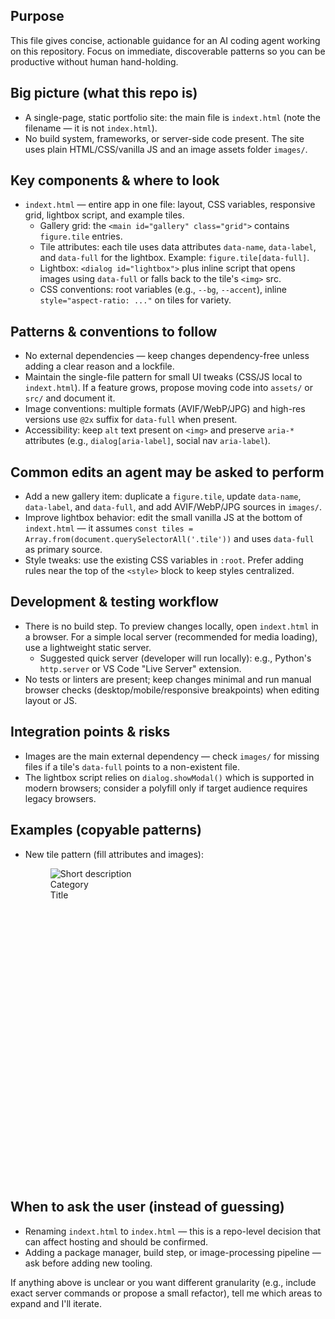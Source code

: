 ## Purpose

This file gives concise, actionable guidance for an AI coding agent working on this repository. Focus on immediate, discoverable patterns so you can be productive without human hand-holding.

## Big picture (what this repo is)

- A single-page, static portfolio site: the main file is `indext.html` (note the filename — it is not `index.html`).
- No build system, frameworks, or server-side code present. The site uses plain HTML/CSS/vanilla JS and an image assets folder `images/`.

## Key components & where to look

- `indext.html` — entire app in one file: layout, CSS variables, responsive grid, lightbox script, and example tiles.
  - Gallery grid: the `<main id="gallery" class="grid">` contains `figure.tile` entries.
  - Tile attributes: each tile uses data attributes `data-name`, `data-label`, and `data-full` for the lightbox. Example: `figure.tile[data-full]`.
  - Lightbox: `<dialog id="lightbox">` plus inline script that opens images using `data-full` or falls back to the tile's `<img>` src.
  - CSS conventions: root variables (e.g., `--bg`, `--accent`), inline `style="aspect-ratio: ..."` on tiles for variety.

## Patterns & conventions to follow

- No external dependencies — keep changes dependency-free unless adding a clear reason and a lockfile.
- Maintain the single-file pattern for small UI tweaks (CSS/JS local to `indext.html`). If a feature grows, propose moving code into `assets/` or `src/` and document it.
- Image conventions: multiple formats (AVIF/WebP/JPG) and high-res versions use `@2x` suffix for `data-full` when present.
- Accessibility: keep `alt` text present on `<img>` and preserve `aria-*` attributes (e.g., `dialog[aria-label]`, social nav `aria-label`).

## Common edits an agent may be asked to perform

- Add a new gallery item: duplicate a `figure.tile`, update `data-name`, `data-label`, and `data-full`, and add AVIF/WebP/JPG sources in `images/`.
- Improve lightbox behavior: edit the small vanilla JS at the bottom of `indext.html` — it assumes `const tiles = Array.from(document.querySelectorAll('.tile'))` and uses `data-full` as primary source.
- Style tweaks: use the existing CSS variables in `:root`. Prefer adding rules near the top of the `<style>` block to keep styles centralized.

## Development & testing workflow

- There is no build step. To preview changes locally, open `indext.html` in a browser. For a simple local server (recommended for media loading), use a lightweight static server.
  - Suggested quick server (developer will run locally): e.g., Python's `http.server` or VS Code "Live Server" extension.
- No tests or linters are present; keep changes minimal and run manual browser checks (desktop/mobile/responsive breakpoints) when editing layout or JS.

## Integration points & risks

- Images are the main external dependency — check `images/` for missing files if a tile's `data-full` points to a non-existent file.
- The lightbox script relies on `dialog.showModal()` which is supported in modern browsers; consider a polyfill only if target audience requires legacy browsers.

## Examples (copyable patterns)

- New tile pattern (fill attributes and images):

  <figure class="tile" data-name="Title" data-label="Category" data-full="images/name@2x.jpg" style="aspect-ratio: 4/5">
    <picture>
      <source type="image/avif" srcset="images/name.avif" />
      <source type="image/webp" srcset="images/name.webp" />
      <img src="images/name.jpg" alt="Short description" loading="lazy" />
    </picture>
    <figcaption class="meta"><div class="label">Category</div><div class="name">Title</div></figcaption>
  </figure>

## When to ask the user (instead of guessing)

- Renaming `indext.html` to `index.html` — this is a repo-level decision that can affect hosting and should be confirmed.
- Adding a package manager, build step, or image-processing pipeline — ask before adding new tooling.

If anything above is unclear or you want different granularity (e.g., include exact server commands or propose a small refactor), tell me which areas to expand and I'll iterate.
